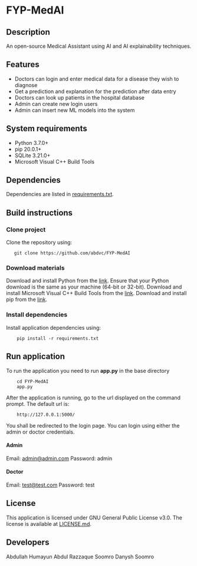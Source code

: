 # FYP-MedAI
## Description
An open-source Medical Assistant using AI and AI explainability techniques.

## Features
* Doctors can login and enter medical data for a disease they wish to diagnose
* Get a prediction and explanation for the prediction after data entry
* Doctors can look up patients in the hospital database
* Admin can create new login users
* Admin can insert new ML models into the system

## System requirements
* Python 3.7.0+
* pip 20.0.1+
* SQLite 3.21.0+
* Microsoft Visual C++ Build Tools

## Dependencies
Dependencies are listed in [requirements.txt](https://github.com/abdvc/FYP-MedAI/blob/master/requirements.txt). 

## Build instructions
### Clone project
Clone the repository using:
```
   git clone https://github.com/abdvc/FYP-MedAI
```

### Download materials
Download and install Python from the [link](https://www.python.org/downloads/). Ensure that your Python download is the same as your machine (64-bit or 32-bit).
Download and install Microsoft Visual C++ Build Tools from the [link](https://visualstudio.microsoft.com/visual-cpp-build-tools/).
Download and install pip from the [link](https://pip.pypa.io/en/stable/installing/).

### Install dependencies
Install application dependencies using:
```
    pip install -r requirements.txt
```

## Run application
To run the application you need to run **app.py** in the base directory
  ```
      cd FYP-MedAI
      app.py
  ```

After the application is running, go to the url displayed on the command prompt. The default url is: 
  ```
      http://127.0.0.1:5000/
  ```
You shall be redirected to the login page. You can login using either the admin or doctor credentials.

#### Admin
Email: admin@admin.com
Password: admin

#### Doctor
Email: test@test.com
Password: test

## License
This application is licensed under GNU General Public License v3.0. The license is available at [LICENSE.md](https://github.com/abdvc/FYP-MedAI/blob/master/LICENSE).

## Developers
Abdullah Humayun
Abdul Razzaque Soomro
Danysh Soomro
